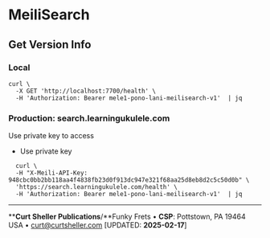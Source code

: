 # MeiliSearch
## Get Version Info

### Local
```
curl \
  -X GET 'http://localhost:7700/health' \
  -H 'Authorization: Bearer mele1-pono-lani-meilisearch-v1'  | jq
```

### Production: search.learningukulele.com

Use private key to access
- Use private key

```
  curl \
  -H "X-Meili-API-Key: 948cbc0bb2bb118aa4f4838fb23d0f913dc947e321f68aa25d8eb8d2c5c50d0b" \
  'https://search.learningukulele.com/health' \
  -H 'Authorization: Bearer mele1-pono-lani-meilisearch-v1'  | jq
```

----
****Curt Sheller Publications**/**Funky Frets • **CSP**: Pottstown, PA 19464 USA • [curt@curtsheller.com](mailto:curt@curtsheller.com) [UPDATED: **2025-02-17**]

